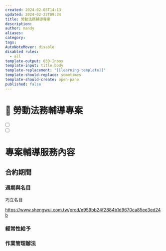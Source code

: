 ```yaml
---
created: 2024-02-05T14:13
updated: 2024-02-22T09:34
title: 勞動法務輔導專案
description: 
author: mandy
aliases: 
category: 
tags: 
AutoNoteMover: disable
disabled rules:
  - all
template-output: 030-Inbox
template-input: title,body
template-replacement: "[[learning-template]]"
template-should-replace: sometimes
template-should-create: open-pane
published: false
---
```

# 🚀 勞動法務輔導專案

- [ ] []()
- [ ] []()

# 專案輔導服務內容
## 合約期間

### 週期與名目
巧立名目

https://www.shengwui.com.tw/prod/e959bb24f2884b1d9670ca85ee3ed24b
### 經常性給予

### 作業管理辦法